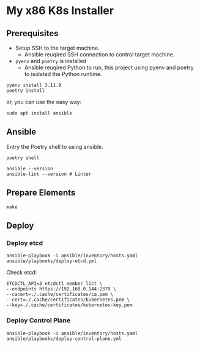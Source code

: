# My x86 K8s Installer

## Prerequisites

- Setup SSH to the target machine.
  - Ansible reuqired SSH connection to control target machine.
- `pyenv` and `poetry` is installed
  - Ansible reuqired Python to run, this project using pyenv and poetry to isolated the Python runtime.

```shell
pyenv install 3.11.9
poetry install
```

or, you can use the easy way:

```shell
sudo apt install ansible
```

## Ansible

Entry the Poetry shell to using ansible.

```shell
poetry shell

ansible --version
ansible-lint --version # Linter
```

## Prepare Elements

```shell
make
```

## Deploy

### Deploy etcd

```shell
ansible-playbook -i ansible/inventory/hosts.yaml ansible/playbooks/deploy-etcd.yml
```

Check etcd:

```shell
ETCDCTL_API=3 etcdctl member list \
--endpoints https://192.168.0.144:2379 \
--cacert=./.cache/certificates/ca.pem \
--cert=./.cache/certificates/kubernetes.pem \
--key=./.cache/certificates/kubernetes-key.pem
```

### Deploy Control Plane

```shell
ansible-playbook -i ansible/inventory/hosts.yaml ansible/playbooks/deploy-control-plane.yml
```